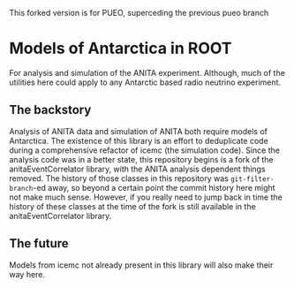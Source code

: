 This forked version is for PUEO, superceding the previous pueo branch


# Models of Antarctica in ROOT
For analysis and simulation of the ANITA experiment.
Although, much of the utilities here could apply to any Antarctic based radio neutrino experiment.

## The backstory

Analysis of ANITA data and simulation of ANITA both require models of Antarctica.
The existence of this library is an effort to deduplicate code during a comprehensive refactor of icemc (the simulation code).
Since the analysis code was in a better state, this repository begins is a fork of the anitaEventCorrelator library, with the ANITA analysis dependent things removed.
The history of those classes in this repository was `git-filter-branch`-ed away, so beyond a certain point the commit history here might not make much sense.
However, if you really need to jump back in time the history of these classes at the time of the fork is still available in the anitaEventCorrelator library.

## The future
Models from icemc not already  present in this library will also make their way here.
